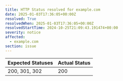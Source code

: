 ```yaml
---
title: HTTP Status resolved for example.com
date: 2025-01-03T17:36:05+00:00Z
resolved: True
resolvedWhen: 2025-01-03T17:36:05+00:00Z
resolvedStartTime: 2024-10-25T21:09:43.191474+00:00
severity: notice
affected:
  - example.com
section: issue
---
```


| Expected Statuses | Actual Status  |
|-------------------|----------------|
| 200, 301, 302 | 200 |
